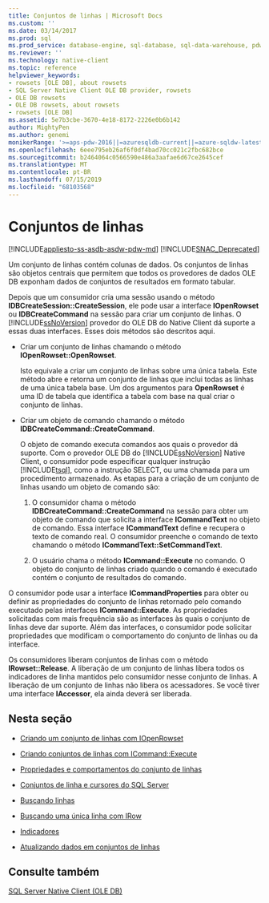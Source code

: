 ```yaml
---
title: Conjuntos de linhas | Microsoft Docs
ms.custom: ''
ms.date: 03/14/2017
ms.prod: sql
ms.prod_service: database-engine, sql-database, sql-data-warehouse, pdw
ms.reviewer: ''
ms.technology: native-client
ms.topic: reference
helpviewer_keywords:
- rowsets [OLE DB], about rowsets
- SQL Server Native Client OLE DB provider, rowsets
- OLE DB rowsets
- OLE DB rowsets, about rowsets
- rowsets [OLE DB]
ms.assetid: 5e7b3cbe-3670-4e18-8172-2226e0b6b142
author: MightyPen
ms.author: genemi
monikerRange: '>=aps-pdw-2016||=azuresqldb-current||=azure-sqldw-latest||>=sql-server-2016||=sqlallproducts-allversions||>=sql-server-linux-2017||=azuresqldb-mi-current'
ms.openlocfilehash: 6eee795eb26af6f0df4bad70cc021c2fbc682bce
ms.sourcegitcommit: b2464064c0566590e486a3aafae6d67ce2645cef
ms.translationtype: MT
ms.contentlocale: pt-BR
ms.lasthandoff: 07/15/2019
ms.locfileid: "68103568"
---
```

# <a name="rowsets"></a>Conjuntos de linhas
[!INCLUDE[appliesto-ss-asdb-asdw-pdw-md](../../includes/appliesto-ss-asdb-asdw-pdw-md.md)]
[!INCLUDE[SNAC_Deprecated](../../includes/snac-deprecated.md)]

  Um conjunto de linhas contém colunas de dados. Os conjuntos de linhas são objetos centrais que permitem que todos os provedores de dados OLE DB exponham dados de conjuntos de resultados em formato tabular.  
  
 Depois que um consumidor cria uma sessão usando o método **IDBCreateSession::CreateSession**, ele pode usar a interface **IOpenRowset** ou **IDBCreateCommand** na sessão para criar um conjunto de linhas. O [!INCLUDE[ssNoVersion](../../includes/ssnoversion-md.md)] provedor do OLE DB do Native Client dá suporte a essas duas interfaces. Esses dois métodos são descritos aqui.  
  
-   Criar um conjunto de linhas chamando o método **IOpenRowset::OpenRowset**.  
  
     Isto equivale a criar um conjunto de linhas sobre uma única tabela. Este método abre e retorna um conjunto de linhas que inclui todas as linhas de uma única tabela base. Um dos argumentos para **OpenRowset** é uma ID de tabela que identifica a tabela com base na qual criar o conjunto de linhas.  
  
-   Criar um objeto de comando chamando o método **IDBCreateCommand::CreateCommand**.  
  
     O objeto de comando executa comandos aos quais o provedor dá suporte. Com o provedor OLE DB do [!INCLUDE[ssNoVersion](../../includes/ssnoversion-md.md)] Native Client, o consumidor pode especificar qualquer instrução [!INCLUDE[tsql](../../includes/tsql-md.md)], como a instrução SELECT, ou uma chamada para um procedimento armazenado. As etapas para a criação de um conjunto de linhas usando um objeto de comando são:  
  
    1.  O consumidor chama o método **IDBCreateCommand::CreateCommand** na sessão para obter um objeto de comando que solicita a interface **ICommandText** no objeto de comando. Essa interface **ICommandText** define e recupera o texto de comando real. O consumidor preenche o comando de texto chamando o método **ICommandText::SetCommandText**.  
  
    2.  O usuário chama o método **ICommand::Execute** no comando. O objeto do conjunto de linhas criado quando o comando é executado contém o conjunto de resultados do comando.  
  
 O consumidor pode usar a interface **ICommandProperties** para obter ou definir as propriedades do conjunto de linhas retornado pelo comando executado pelas interfaces **ICommand::Execute**. As propriedades solicitadas com mais frequência são as interfaces às quais o conjunto de linhas deve dar suporte. Além das interfaces, o consumidor pode solicitar propriedades que modificam o comportamento do conjunto de linhas ou da interface.  
  
 Os consumidores liberam conjuntos de linhas com o método **IRowset::Release**. A liberação de um conjunto de linhas libera todos os indicadores de linha mantidos pelo consumidor nesse conjunto de linhas. A liberação de um conjunto de linhas não libera os acessadores. Se você tiver uma interface **IAccessor**, ela ainda deverá ser liberada.  
  
## <a name="in-this-section"></a>Nesta seção  
  
-   [Criando um conjunto de linhas com IOpenRowset](../../relational-databases/native-client-ole-db-rowsets/creating-a-rowset-with-iopenrowset.md)  
  
-   [Criando conjuntos de linhas com ICommand::Execute](../../relational-databases/native-client-ole-db-rowsets/creating-rowsets-with-icommand-execute.md)  
  
-   [Propriedades e comportamentos do conjunto de linhas](../../relational-databases/native-client-ole-db-rowsets/rowset-properties-and-behaviors.md)  
  
-   [Conjuntos de linha e cursores do SQL Server](../../relational-databases/native-client-ole-db-rowsets/rowsets-and-sql-server-cursors.md)  
  
-   [Buscando linhas](../../relational-databases/native-client-ole-db-rowsets/fetching-rows.md)  
  
-   [Buscando uma única linha com IRow](../../relational-databases/native-client-ole-db-rowsets/fetching-a-single-row-with-irow.md)  
  
-   [Indicadores](../../relational-databases/native-client-ole-db-rowsets/bookmarks.md)  
  
-   [Atualizando dados em conjuntos de linhas](../../relational-databases/native-client-ole-db-rowsets/updating-data-in-rowsets.md)  
  
## <a name="see-also"></a>Consulte também  
 [SQL Server Native Client &#40;OLE DB&#41;](../../relational-databases/native-client/ole-db/sql-server-native-client-ole-db.md)  
  
  
